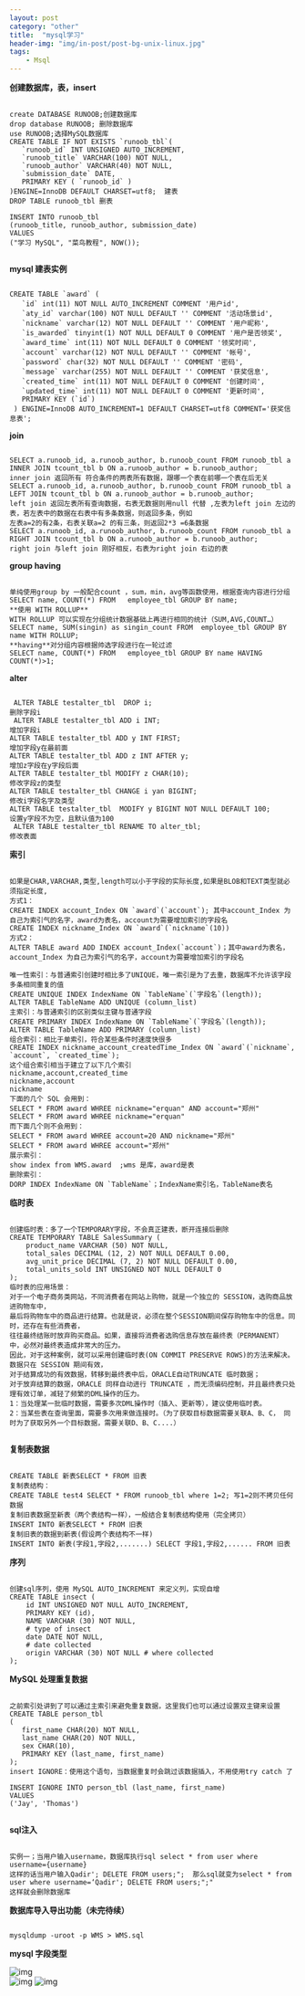 ```yaml
---
layout: post
category: "other"
title:  "mysql学习"
header-img: "img/in-post/post-bg-unix-linux.jpg"
tags:
    - Msql
---
```


**创建数据库，表，insert**
<pre><code>
create DATABASE RUNOOB;创建数据库
drop database RUNOOB; 删除数据库
use RUNOOB;选择MySQL数据库
CREATE TABLE IF NOT EXISTS `runoob_tbl`(
   `runoob_id` INT UNSIGNED AUTO_INCREMENT,
   `runoob_title` VARCHAR(100) NOT NULL,
   `runoob_author` VARCHAR(40) NOT NULL,
   `submission_date` DATE,
   PRIMARY KEY ( `runoob_id` )
)ENGINE=InnoDB DEFAULT CHARSET=utf8;  建表
DROP TABLE runoob_tbl 删表

INSERT INTO runoob_tbl
(runoob_title, runoob_author, submission_date)
VALUES
("学习 MySQL", "菜鸟教程", NOW()); 

</code></pre>

**mysql 建表实例**
<pre><code>
CREATE TABLE `award` (
   `id` int(11) NOT NULL AUTO_INCREMENT COMMENT '用户id',
   `aty_id` varchar(100) NOT NULL DEFAULT '' COMMENT '活动场景id',
   `nickname` varchar(12) NOT NULL DEFAULT '' COMMENT '用户昵称',
   `is_awarded` tinyint(1) NOT NULL DEFAULT 0 COMMENT '用户是否领奖',
   `award_time` int(11) NOT NULL DEFAULT 0 COMMENT '领奖时间',
   `account` varchar(12) NOT NULL DEFAULT '' COMMENT '帐号',
   `password` char(32) NOT NULL DEFAULT '' COMMENT '密码',
   `message` varchar(255) NOT NULL DEFAULT '' COMMENT '获奖信息',
   `created_time` int(11) NOT NULL DEFAULT 0 COMMENT '创建时间',
   `updated_time` int(11) NOT NULL DEFAULT 0 COMMENT '更新时间',
   PRIMARY KEY (`id`)
 ) ENGINE=InnoDB AUTO_INCREMENT=1 DEFAULT CHARSET=utf8 COMMENT='获奖信息表';
</code></pre>


**join**
<pre><code>
SELECT a.runoob_id, a.runoob_author, b.runoob_count FROM runoob_tbl a INNER JOIN tcount_tbl b ON a.runoob_author = b.runoob_author;
inner join 返回所有 符合条件的两表所有数据，跟哪一个表在前哪一个表在后无关
SELECT a.runoob_id, a.runoob_author, b.runoob_count FROM runoob_tbl a LEFT JOIN tcount_tbl b ON a.runoob_author = b.runoob_author;
left join 返回左表所有查询数据，右表无数据则用null 代替 ,左表为left join 左边的表，若左表中的数据在右表中有多条数据，则返回多条，例如
左表a=2的有2条，右表关联a=2 的有三条，则返回2*3 =6条数据
SELECT a.runoob_id, a.runoob_author, b.runoob_count FROM runoob_tbl a RIGHT JOIN tcount_tbl b ON a.runoob_author = b.runoob_author;
right join 与left join 刚好相反，右表为right join 右边的表
</code></pre>

**group having**
<pre><code>
单纯使用group by 一般配合count ，sum，min，avg等函数使用，根据查询内容进行分组
SELECT name, COUNT(*) FROM   employee_tbl GROUP BY name;
**使用 WITH ROLLUP**
WITH ROLLUP 可以实现在分组统计数据基础上再进行相同的统计（SUM,AVG,COUNT…）
SELECT name, SUM(singin) as singin_count FROM  employee_tbl GROUP BY name WITH ROLLUP;
**having**对分组内容根据帅选字段进行在一轮过滤
SELECT name, COUNT(*) FROM   employee_tbl GROUP BY name HAVING COUNT(*)>1;
</code></pre>


**alter**
<pre><code>
 ALTER TABLE testalter_tbl  DROP i;
删除字段i
 ALTER TABLE testalter_tbl ADD i INT;
增加字段i
ALTER TABLE testalter_tbl ADD y INT FIRST;
增加字段y在最前面
ALTER TABLE testalter_tbl ADD z INT AFTER y;
增加z字段在y字段后面
ALTER TABLE testalter_tbl MODIFY z CHAR(10);
修改字段z的类型
ALTER TABLE testalter_tbl CHANGE i yan BIGINT;
修改i字段名字及类型
ALTER TABLE testalter_tbl  MODIFY y BIGINT NOT NULL DEFAULT 100;
设置y字段不为空，且默认值为100
 ALTER TABLE testalter_tbl RENAME TO alter_tbl;
修改表面
</code></pre>

**索引**
<pre><code>
如果是CHAR,VARCHAR,类型,length可以小于字段的实际长度,如果是BLOB和TEXT类型就必须指定长度,
方式1：
CREATE INDEX account_Index ON `award`(`account`); 其中account_Index 为自己为索引气的名字，award为表名，account为需要增加索引的字段名
CREATE INDEX nickname_Index ON `award`(`nickname`(10))
方式2：
ALTER TABLE award ADD INDEX account_Index(`account`)；其中award为表名，account_Index 为自己为索引气的名字，account为需要增加索引的字段名

唯一性索引：与普通索引创建时相比多了UNIQUE，唯一索引是为了去重，数据库不允许该字段多条相同重复的值
CREATE UNIQUE INDEX IndexName ON `TableName`(`字段名`(length)); 
ALTER TABLE TableName ADD UNIQUE (column_list)  
主索引：与普通索引的区别类似主键与普通字段
CREATE PRIMARY INDEX IndexName ON `TableName`(`字段名`(length)); 
ALTER TABLE TableName ADD PRIMARY (column_list)  
组合索引：相比于单索引，符合某些条件时速度快很多
CREATE INDEX nickname_account_createdTime_Index ON `award`(`nickname`, `account`, `created_time`);
这个组合索引相当于建立了以下几个索引
nickname,account,created_time
nickname,account
nickname
下面的几个 SQL 会用到：
SELECT * FROM award WHREE nickname="erquan" AND account="郑州"
SELECT * FROM award WHREE nickname="erquan"
而下面几个则不会用到：
SELECT * FROM award WHREE account=20 AND nickname="郑州"
SELECT * FROM award WHREE account="郑州"
展示索引：
show index from WMS.award  ;wms 是库，award是表
删除索引：
DORP INDEX IndexName ON `TableName`；IndexName索引名，TableName表名	
</code></pre>

**临时表**
<pre><code>
创建临时表：多了一个TEMPORARY字段，不会真正建表，断开连接后删除
CREATE TEMPORARY TABLE SalesSummary (
	product_name VARCHAR (50) NOT NULL,
	total_sales DECIMAL (12, 2) NOT NULL DEFAULT 0.00,
	avg_unit_price DECIMAL (7, 2) NOT NULL DEFAULT 0.00,
	total_units_sold INT UNSIGNED NOT NULL DEFAULT 0
);
临时表的应用场景：
对于一个电子商务类网站，不同消费者在网站上购物，就是一个独立的 SESSION，选购商品放进购物车中，
最后将购物车中的商品进行结算。也就是说，必须在整个SESSION期间保存购物车中的信息。同时，还存在有些消费者，
往往最终结账时放弃购买商品。如果，直接将消费者选购信息存放在最终表（PERMANENT）中，必然对最终表造成非常大的压力。
因此，对于这种案例，就可以采用创建临时表(ON COMMIT PRESERVE ROWS)的方法来解决。数据只在 SESSION 期间有效，
对于结算成功的有效数据，转移到最终表中后，ORACLE自动TRUNCATE 临时数据；
对于放弃结算的数据，ORACLE 同样自动进行 TRUNCATE ，而无须编码控制，并且最终表只处理有效订单，减轻了频繁的DML操作的压力。
1：当处理某一批临时数据，需要多次DML操作时（插入、更新等），建议使用临时表。
2：当某些表在查询里面，需要多次用来做连接时。（为了获取目标数据需要关联A、B、C， 同时为了获取另外一个目标数据，需要关联D、B、C....）

</code></pre>




**复制表数据**
<pre><code>
CREATE TABLE 新表SELECT * FROM 旧表
复制表结构：
CREATE TABLE test4 SELECT * FROM runoob_tbl where 1=2; 写1=2则不拷贝任何数据
复制旧表数据至新表（两个表结构一样），一般结合复制表结构使用（完全拷贝）
INSERT INTO 新表SELECT * FROM 旧表
复制旧表的数据到新表(假设两个表结构不一样)
INSERT INTO 新表(字段1,字段2,.......) SELECT 字段1,字段2,...... FROM 旧表
</code></pre>





**序列**
<pre><code>
创建sql序列，使用 MySQL AUTO_INCREMENT 来定义列，实现自增
CREATE TABLE insect (
	id INT UNSIGNED NOT NULL AUTO_INCREMENT,
	PRIMARY KEY (id),
	NAME VARCHAR (30) NOT NULL,
	# type of insect
	date DATE NOT NULL,
	# date collected
	origin VARCHAR (30) NOT NULL # where collected
);
</code></pre>

**MySQL 处理重复数据**
<pre><code>
之前索引处讲到了可以通过主索引来避免重复数据，这里我们也可以通过设置双主键来设置
CREATE TABLE person_tbl
(
   first_name CHAR(20) NOT NULL,
   last_name CHAR(20) NOT NULL,
   sex CHAR(10),
   PRIMARY KEY (last_name, first_name)
);
insert IGNORE：使用这个语句，当数据重复时会跳过该数据插入，不用使用try catch 了

INSERT IGNORE INTO person_tbl (last_name, first_name)
VALUES
('Jay', 'Thomas')

</code></pre>

**sql注入**
<pre><code>
实例一；当用户输入username，数据库执行sql select * from user where username={username}
这样的话当用户输入Qadir'; DELETE FROM users;";  那么sql就变为select * from user where username=‘Qadir'; DELETE FROM users;";"
这样就会删除数据库
</code></pre>

**数据库导入导出功能（未完待续）**
<pre><code>
mysqldump -uroot -p WMS > WMS.sql
</code></pre>


**mysql 字段类型**


![img](\img\in-post\sql\mysqldate1.png)  
![img](\img\in-post\sql\mysqldata2.png)
![img](\img\in-post\sql\mysqldata3.png)